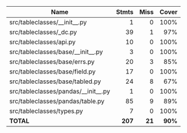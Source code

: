 | Name                                    |   Stmts |   Miss |   Cover |
| --------------------------------------- | ------: | -----: | ------: |
| src/tableclasses/\_\_init\_\_.py        |       1 |      0 |    100% |
| src/tableclasses/\_dc.py                |      39 |      1 |     97% |
| src/tableclasses/api.py                 |      10 |      0 |    100% |
| src/tableclasses/base/\_\_init\_\_.py   |       3 |      0 |    100% |
| src/tableclasses/base/errs.py           |      20 |      3 |     85% |
| src/tableclasses/base/field.py          |      17 |      0 |    100% |
| src/tableclasses/base/tabled.py         |      24 |      8 |     67% |
| src/tableclasses/pandas/\_\_init\_\_.py |       1 |      0 |    100% |
| src/tableclasses/pandas/table.py        |      85 |      9 |     89% |
| src/tableclasses/types.py               |       7 |      0 |    100% |
| **TOTAL**                               | **207** | **21** | **90%** |
